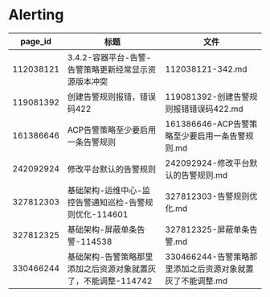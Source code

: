 # Alerting

| page_id | 标题 | 文件 |
|---|---|---|
| 112038121 | 3.4.2-容器平台-告警-告警策略更新经常显示资源版本冲突 | 112038121-342.md |
| 119081392 | 创建告警规则报错，错误码422 | 119081392-创建告警规则报错错误码422.md |
| 161386646 | ACP告警策略至少要启用一条告警规则 | 161386646-ACP告警策略至少要启用一条告警规则.md |
| 242092924 | 修改平台默认的告警规则 | 242092924-修改平台默认的告警规则.md |
| 327812303 | 基础架构-运维中心-监控告警通知巡检-告警规则优化-114601 | 327812303-告警规则优化.md |
| 327812325 | 基础架构-屏蔽单条告警-114538 | 327812325-屏蔽单条告警.md |
| 330466244 | 基础架构-告警策略那里添加之后资源对象就置灰了，不能调整-114742 | 330466244-告警策略那里添加之后资源对象就置灰了不能调整.md |
